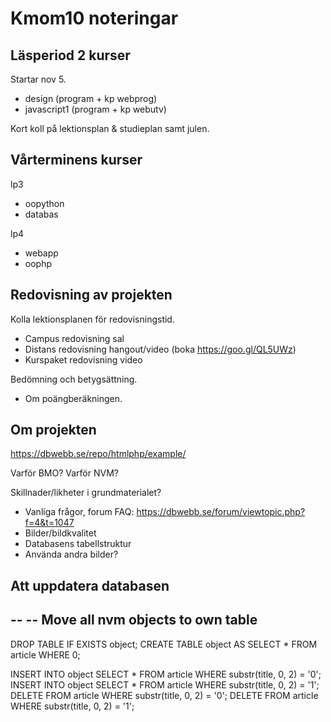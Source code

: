 Kmom10 noteringar
========================



Läsperiod 2 kurser
------------------------

Startar nov 5.

* design (program + kp webprog)
* javascript1 (program + kp webutv)

Kort koll på lektionsplan & studieplan samt julen.



Vårterminens kurser
------------------------

lp3

* oopython
* databas

lp4

* webapp
* oophp



Redovisning av projekten
------------------------

Kolla lektionsplanen för redovisningstid.

* Campus redovisning sal
* Distans redovisning hangout/video (boka https://goo.gl/QL5UWz)
* Kurspaket redovisning video

Bedömning och betygsättning.

* Om poängberäkningen.



Om projekten
------------------------

https://dbwebb.se/repo/htmlphp/example/

Varför BMO?
Varför NVM?

Skillnader/likheter i grundmaterialet?

* Vanliga frågor, forum FAQ: https://dbwebb.se/forum/viewtopic.php?f=4&t=1047
* Bilder/bildkvalitet
* Databasens tabellstruktur
* Använda andra bilder?



Att uppdatera databasen
------------------------

--
-- Move all nvm objects to own table
--
DROP TABLE IF EXISTS object;
CREATE TABLE object AS SELECT * FROM article WHERE 0;

INSERT INTO object SELECT * FROM article WHERE substr(title, 0, 2) = '0';
INSERT INTO object SELECT * FROM article WHERE substr(title, 0, 2) = '1';
DELETE FROM article WHERE substr(title, 0, 2) = '0';
DELETE FROM article WHERE substr(title, 0, 2) = '1';
